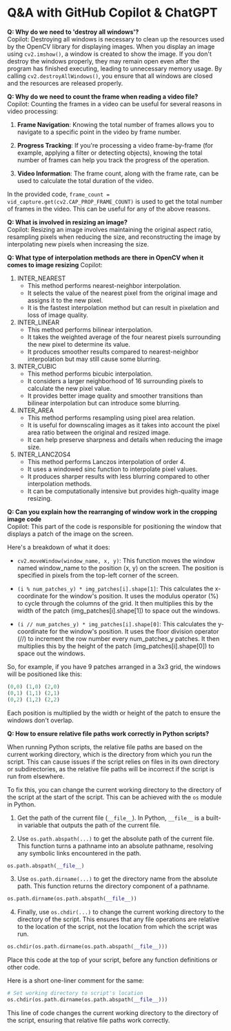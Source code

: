 # Q&A with GitHub Copilot & ChatGPT

__Q: Why do we need to 'destroy all windows'?__  
Copilot: Destroying all windows is necessary to clean up the resources used by the OpenCV library for displaying images. When you display an image using `cv2.imshow()`, a window is created to show the image. If you don't destroy the windows properly, they may remain open even after the program has finished executing, leading to unnecessary memory usage. By calling `cv2.destroyAllWindows()`, you ensure that all windows are closed and the resources are released properly.

__Q: Why do we need to count the frame when reading a video file?__  
Copilot: Counting the frames in a video can be useful for several reasons in video processing:

1. **Frame Navigation**: Knowing the total number of frames allows you to navigate to a specific point in the video by frame number.

2. **Progress Tracking**: If you're processing a video frame-by-frame (for example, applying a filter or detecting objects), knowing the total number of frames can help you track the progress of the operation.

3. **Video Information**: The frame count, along with the frame rate, can be used to calculate the total duration of the video.

In the provided code, `frame_count = vid_capture.get(cv2.CAP_PROP_FRAME_COUNT)` is used to get the total number of frames in the video. This can be useful for any of the above reasons.

__Q: What is involved in resizing an image?__  
Copilot: Resizing an image involves maintaining the original aspect ratio, resampling pixels when reducing the size, and reconstructing the image by interpolating new pixels when increasing the size.

__Q: What type of interpolation methods are there in OpenCV when it comes to image resizing__
Copilot: 
1. INTER_NEAREST
    - This method performs nearest-neighbor interpolation.
    - It selects the value of the nearest pixel from the original image and assigns it to the new pixel.
    - It is the fastest interpolation method but can result in pixelation and loss of image quality.
2. INTER_LINEAR
    - This method performs bilinear interpolation.
    - It takes the weighted average of the four nearest pixels surrounding the new pixel to determine its value.
    - It produces smoother results compared to nearest-neighbor interpolation but may still cause some blurring.
3. INTER_CUBIC
    - This method performs bicubic interpolation.
    - It considers a larger neighborhood of 16 surrounding pixels to calculate the new pixel value.
    - It provides better image quality and smoother transitions than bilinear interpolation but can introduce some blurring.
4. INTER_AREA
    - This method performs resampling using pixel area relation.
    - It is useful for downscaling images as it takes into account the pixel area ratio between the original and resized image.
    - It can help preserve sharpness and details when reducing the image size.
5. INTER_LANCZOS4
    - This method performs Lanczos interpolation of order 4.
    - It uses a windowed sinc function to interpolate pixel values.
    - It produces sharper results with less blurring compared to other interpolation methods.
    - It can be computationally intensive but provides high-quality image resizing.

__Q: Can you explain how the rearranging of window work in the cropping image code__  
Copilot: This part of the code is responsible for positioning the window that displays a patch of the image on the screen.

Here's a breakdown of what it does:

- `cv2.moveWindow(window_name, x, y)`: This function moves the window named window_name to the position (x, y) on the screen. The position is specified in pixels from the top-left corner of the screen.

- `(i % num_patches_y) * img_patches[i].shape[1]`: This calculates the x-coordinate for the window's position. It uses the modulus operator (%) to cycle through the columns of the grid. It then multiplies this by the width of the patch (img_patches[i].shape[1]) to space out the windows.

- `(i // num_patches_y) * img_patches[i].shape[0]`: This calculates the y-coordinate for the window's position. It uses the floor division operator (//) to increment the row number every num_patches_y patches. It then multiplies this by the height of the patch (img_patches[i].shape[0]) to space out the windows.

So, for example, if you have 9 patches arranged in a 3x3 grid, the windows will be positioned like this:

```python
(0,0) (1,0) (2,0)
(0,1) (1,1) (2,1)
(0,2) (1,2) (2,2)
```

Each position is multiplied by the width or height of the patch to ensure the windows don't overlap.

__Q: How to ensure relative file paths work correctly in Python scripts?__

When running Python scripts, the relative file paths are based on the current working directory, which is the directory from which you run the script. This can cause issues if the script relies on files in its own directory or subdirectories, as the relative file paths will be incorrect if the script is run from elsewhere.

To fix this, you can change the current working directory to the directory of the script at the start of the script. This can be achieved with the `os` module in Python.


1.  Get the path of the current file (`__file__`). In Python, `__file__` is a built-in variable that outputs the path of the current file.

2. Use `os.path.abspath(...)` to get the absolute path of the current file. This function turns a pathname into an absolute pathname, resolving any symbolic links encountered in the path.

```python
os.path.abspath(__file__)
```

3. Use `os.path.dirname(...)` to get the directory name from the absolute path. This function returns the directory component of a pathname.

```python
os.path.dirname(os.path.abspath(__file__))
```

4. Finally, use `os.chdir(...)` to change the current working directory to the directory of the script. This ensures that any file operations are relative to the location of the script, not the location from which the script was run.

```python
os.chdir(os.path.dirname(os.path.abspath(__file__)))
```

Place this code at the top of your script, before any function definitions or other code.

Here is a short one-liner comment for the same:

```python
# Set working directory to script's location
os.chdir(os.path.dirname(os.path.abspath(__file__)))
```

This line of code changes the current working directory to the directory of the script, ensuring that relative file paths work correctly.